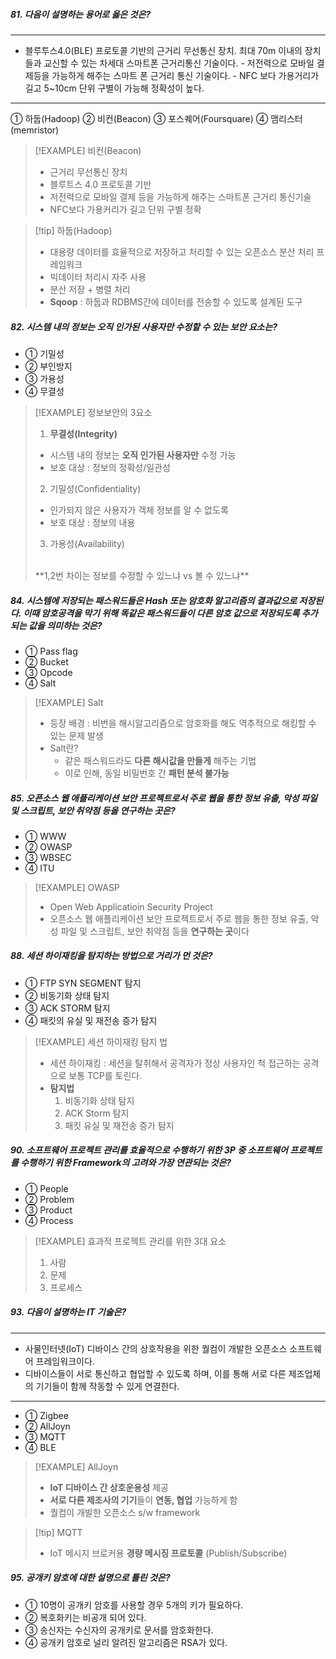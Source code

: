 
##### 81. 다음이 설명하는 용어로 옳은 것은?
---
- 블루투스4.0(BLE) 프로토콜 기반의 근거리 무선통신 장치. 최대 70m 이내의 장치들과 교신할 수 있는 차세대 스마트폰 근거리통신 기술이다. - 저전력으로 모바일 결제등을 가능하게 해주는 스마트 폰 근거리 통신 기술이다. - NFC 보다 가용거리가 길고 5~10cm 단위 구별이 가능해 정확성이 높다.

---
 ① 하둡(Hadoop)
 ② 비컨(Beacon)
 ③ 포스퀘어(Foursquare)
 ④ 맴리스터(memristor)

>[!EXAMPLE] 비컨(Beacon)
>- 근거리 무선통신 장치
>- 블루트스 4.0 프로토콜 기반 
>- 저전력으로 모바일 결제 등을 가능하게 해주는 스마트폰 근거리 통신기술
>- NFC보다 가용커리가 길고 단위 구별 정확 

>[!tip] 하둡(Hadoop)
>- 대용량 데이터를 효율적으로 저장하고 처리할 수 있는 오픈소스 분산 처리 프레임워크
>- 빅데이터 처리시 자주 사용
>- 분산 저장 + 병렬 처리 
>- **Sqoop** : 하둡과 RDBMS간에 데이터를 전송할 수 있도록 설계된 도구 



##### 82. 시스템 내의 정보는 오직 인가된 사용자만 수정할 수 있는 보안 요소는?
- ① 기밀성
- ② 부인방지
- ③ 가용성
- ④ 무결성

>[!EXAMPLE] 정보보안의 3요소
>1. **무결성(Integrity)**
>	- 시스템 내의 정보는 **오직 인가된 사용자만** 수정 가능
>	- 보호 대상 : 정보의 정확성/일관성 
>2. 기밀성(Confidentiality)
>	- 인가되지 않은 사용자가 객체 정보를 알 수 없도록 
>	- 보호 대상 : 정보의 내용 
>3. 가용성(Availability)
><br>
>**1,2번 차이는 정보를 수정할 수 있느냐 vs 볼 수 있느냐** 

##### 84. 시스템에 저장되는 패스워드들은 Hash 또는 암호화 알고리즘의 결과값으로 저장된다. 이때 암호공격을 막기 위해 똑같은 패스워드들이 다른 암호 값으로 저장되도록 추가되는 값을 의미하는 것은?
- ① Pass flag
- ② Bucket
- ③ Opcode
- ④ Salt

>[!EXAMPLE] Salt
>- 등장 배경 : 비번을 해시알고리즘으로 암호화를 해도 역추적으로 해킹할 수 있는 문제 발생 
>- Salt란?
>	- 같은 패스워드라도 **다른 해시값을 만들게** 해주는 기법
>	- 이로 인해, 동일 비밀번호 간 **패턴 분석 불가능**

##### 85. 오픈소스 웹 애플리케이션 보안 프로젝트로서 주로 웹을 통한 정보 유출, 악성 파일 및 스크립트, 보안 취약점 등을 연구하는 곳은?

- ① WWW
- ② OWASP
- ③ WBSEC
- ④ ITU

>[!EXAMPLE] OWASP 
>- Open Web Applicatioin Security Project
>- 오픈소스 웹 애플리케이션 보안 프로젝트로서 주로 웹을 통한 정보 유출, 악성 파일 및 스크립트, 보안 취약점 등을 **연구하는 곳**이다  


#####  88. 세션 하이재킹을 탐지하는 방법으로 거리가 먼 것은?
- ① FTP SYN SEGMENT 탐지
- ② 비동기화 상태 탐지
- ③ ACK STORM 탐지
- ④ 패킷의 유실 및 재전송 증가 탐지

>[!EXAMPLE] 세션 하이재킹 탐지 법 
>- 세션 하이재킹 : 세션을 탈취해서 공격자가 정상 사용자인 척 접근하는 공격으로 보통 TCP를 토린다.
>- **탐지법**
>	1. 비동기화 상태 탐지 
>	2. ACK Storm 탐지 
>	3. 패킷 유실 및 재전송 증가 탐지 

##### 90. 소프트웨어 프로젝트 관리를 효율적으로 수행하기 위한 3P 중 소프트웨어 프로젝트를 수행하기 위한 Framework의 고려와 가장 연관되는 것은?
- ① People
- ② Problem
- ③ Product
- ④ Process

>[!EXAMPLE] 효과적 프로젝트 관리를 위한 3대 요소
>1. 사람
>2. 문제
>3. 프로세스 


##### 93. 다음이 설명하는 IT 기술은?
---
- 사물인터넷(IoT) 디바이스 간의 상호작용을 위한 퀄컴이 개발한 오픈소스 소프트웨어 프레임워크이다.  
- 디바이스들이 서로 통신하고 협업할 수 있도록 하며, 이를 통해 서로 다른 제조업체의 기기들이 함께 작동할 수 있게 연결한다.
---
- ① Zigbee
- ② AllJoyn
- ③ MQTT
- ④ BLE

>[!EXAMPLE] AllJoyn
>- **IoT 디바이스 간 상호운용성** 제공
>- **서로 다른 제조사의 기기**들이 **연동, 협업** 가능하게 함
>- 퀄컴이 개발한 오픈소스 s/w framework


>[!tip] MQTT
>- IoT 메시지 브로커용 **경량 메시징 프로토콜** (Publish/Subscribe)

##### 95. 공개키 암호에 대한 설명으로 틀린 것은?
- ① 10명이 공개키 암호를 사용할 경우 5개의 키가 필요하다.
- ② 복호화키는 비공개 되어 있다.
- ③ 송신자는 수신자의 공개키로 문서를 암호화한다.
- ④ 공개키 암호로 널리 알려진 알고리즘은 RSA가 있다.
